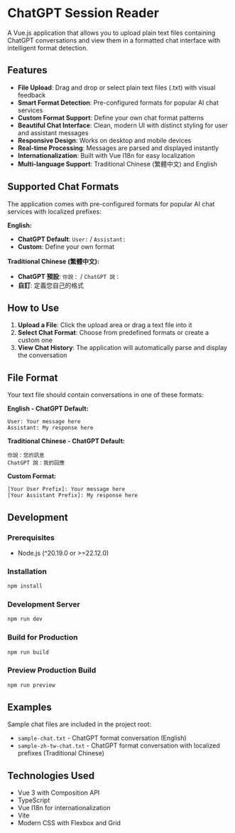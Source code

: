 # ChatGPT Session Reader

A Vue.js application that allows you to upload plain text files containing ChatGPT conversations and view them in a formatted chat interface with intelligent format detection.

## Features

- **File Upload**: Drag and drop or select plain text files (.txt) with visual feedback
- **Smart Format Detection**: Pre-configured formats for popular AI chat services
- **Custom Format Support**: Define your own chat format patterns
- **Beautiful Chat Interface**: Clean, modern UI with distinct styling for user and assistant messages
- **Responsive Design**: Works on desktop and mobile devices
- **Real-time Processing**: Messages are parsed and displayed instantly
- **Internationalization**: Built with Vue I18n for easy localization
- **Multi-language Support**: Traditional Chinese (繁體中文) and English

## Supported Chat Formats

The application comes with pre-configured formats for popular AI chat services with localized prefixes:

**English:**

- **ChatGPT Default**: `User:` / `Assistant:`
- **Custom**: Define your own format

**Traditional Chinese (繁體中文):**

- **ChatGPT 預設**: `你說：` / `ChatGPT 說：`
- **自訂**: 定義您自己的格式

## How to Use

1. **Upload a File**: Click the upload area or drag a text file into it
2. **Select Chat Format**: Choose from predefined formats or create a custom one
3. **View Chat History**: The application will automatically parse and display the conversation

## File Format

Your text file should contain conversations in one of these formats:

**English - ChatGPT Default:**

```
User: Your message here
Assistant: My response here
```

**Traditional Chinese - ChatGPT Default:**

```
你說：您的訊息
ChatGPT 說：我的回應
```

**Custom Format:**

```
[Your User Prefix]: Your message here
[Your Assistant Prefix]: My response here
```

## Development

### Prerequisites

- Node.js (^20.19.0 or >=22.12.0)

### Installation

```bash
npm install
```

### Development Server

```bash
npm run dev
```

### Build for Production

```bash
npm run build
```

### Preview Production Build

```bash
npm run preview
```

## Examples

Sample chat files are included in the project root:

- `sample-chat.txt` - ChatGPT format conversation (English)
- `sample-zh-tw-chat.txt` - ChatGPT format conversation with localized prefixes (Traditional Chinese)

## Technologies Used

- Vue 3 with Composition API
- TypeScript
- Vue I18n for internationalization
- Vite
- Modern CSS with Flexbox and Grid
